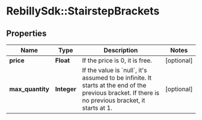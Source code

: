 # RebillySdk::StairstepBrackets

## Properties
Name | Type | Description | Notes
------------ | ------------- | ------------- | -------------
**price** | **Float** | If the price is 0, it is free. | [optional] 
**max_quantity** | **Integer** | If the value is &#x60;null&#x60;, it&#x27;s assumed to be infinite.  It starts at the end of the previous bracket. If there is no previous bracket, it starts at 1.  | [optional] 

